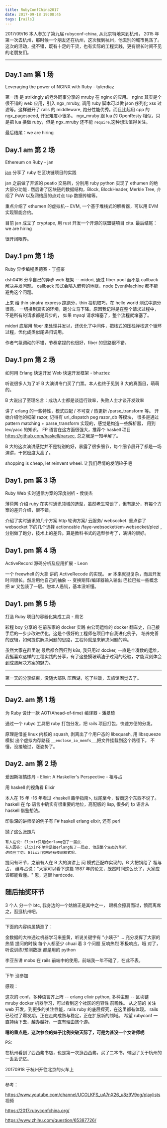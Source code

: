 ```yaml
---
title: RubyConfChina2017
date: 2017-09-18 19:08:45
tags: [rails]
---
```


2017/09/16 本人参加了第九届 rubyconf-china, 从北京特地来到杭州，
2015 年第一次去杭州，那时候一个朋友还在杭州，这次我到杭州，他去别的城市晃荡了。
这次的活动，挺不错，既有十足的干货，也有实际的工程实践，更有很长时间不见的老朋友们。

---

## Day.1 am 第 1 场

Leveraging the power of NGINX with Ruby - tylerdiaz

第一场 是 strikingly 的老外同事分享的 mruby 在 nginx 的应用。
nginx 其实是个很不错的 web 应用，引入 ngx_mruby, 调用 ruby 脚本可以做 json 序列化 xss 过滤等。这样避开了 rails 的 middleware, 跑分性能优秀。而且比起用 cpp 的 ngx_pagespeed, 开发难度小很多。
ngx_mruby 跟 lua 的 OpenResty 相似，只是把 lua 换做 ruby，但是 ngx_mruby 还不能 `require`,这种想法值得关注。

最后结尾：we are hiring

## Day.1 am 第 2 场

Ethereum on Ruby - jan

[jan](https://ruby-china.org/jan) 分享了 ruby 在区块链项目的实践

jan 之前做了开源的 peatio 交易所，分别用 ruby python 实现了 ethumen 的绝大部分功能 . 然后讲了区块链的数据结构，Block, BlockHeader, Merkle Tree, 介绍了 PoW 以及网络层的点对点 tcp 数据传输等。

重点介绍了 ethumen 的虚拟机-- EVM, 一个基于堆栈式的解析器，可以用 EVM 实现智能合约。

目前 jan 成立了 cryptape,  用 rust 开发一个开源的联盟链项目 cita.
最后结尾：we are hiring

很开阔眼界。

## Day.1 pm 第 1 场

Ruby 异步编程奥德赛 - 丁盛豪

dsh0416 分享自己的异步 web 框架 -- midori, 通过 fiber pool 而不是 callback 解决并发问题。
callback 形式会陷入嵌套的地狱，node EventMachine 都不能避免这个问题。

上来 给 thin sinatra express 跑跑分，thin 投机取巧，在 hello world 测试中跑分很高，
一切换到真实的环境，跑分立马下降。原因我记得是在整个请求过程中，不是所有的请求都是异步的，
如果 mysql 请求堵塞了，整个流程就堵塞了。

midori 底层用 fiber 来处理并发以，还优化了中间件，把栈式的压栈弹栈这个循环过程，优化成类似尾递归调用。

作者气氛调动的不错，节奏拿捏的也很好，fiber 的思路很不错。

## Day.1 pm 第 2 场

如何用 Erlang 快速开发 Web 快速开发框架 - bhuztez

听说很多人为了听 B 大演讲专门买了门票。本人也终于见到 B 大的真面目，萌萌的。

B 大说出了至理名言：成功人士都是谈运行效率，失败人士才谈开发效率


讲了 erlang 的一些特性，模式匹配 / 不可变 / 热更新 /parse_transform 等。
开始介绍他的框架 razor, 记得有 url_dispatch peg razor_db 等模块，
很多是通过 pattern matching + parse_transform 实现的，感觉是构造一些解析器，
用到 lex/yacc 的知识。
FP 语言在这方面很强大，推荐个 haskell 项目 https://github.com/haskell/parsec, 总之我是一知半解了。

B 大的这次演讲感觉并不是特别的好，暴露了很多细节，每个细节展开了都是一场演讲，干货密度太高了。

shopping is cheap, let reinvent wheel. 让我们尽情的发明轮子吧


## Day1. pm 第 3 场

Ruby Web 实时通信方案的深度剖析 - 侯俊杰

薄荷网 介绍 ruby 在实时通讯领域的选型，虽然老生常谈了，但有跑分，有每个方案的差异介绍，很不错。

介绍了实时通讯的几个方案 http 轮询方案/ 云服务/ websocket.
重点讲了 websocket 下的几个选择 actioncable /faye-websocket/em-websocket/plezi ,
分别做了跑分，技术上的差异。算是教科书式的选型参考了，演讲的很好。


## Day1. pm 第 4 场

ActiveRecord 源码分析及应用扩展 - Leon

一个 freewhell 的大拿 讲的 ActiveRecode 的实现。
ar 本来就挺复杂，而且开发时间很长。然后用他自己的抽象 -- 变换矩阵/编译器输入输出 巴拉巴拉一些概念
把 ar 又包装了一层。恕本人愚钝，基本没听懂。


## Day1. pm 第 5 场

打造 Ruby 项目的容器化集成工具 - 周艺

彩程 boy 分享的 在前东家的 docker 实践
由公司运维的 docker 翻车史，自己接手后的一步步改进优化，这是个很好的工程师在项目中自我进化例子，
培养完善的逻辑，如何提供解决问题的思路，工程师就是来解决问题的嘛。

虽然大家在群里说 最后都会回归到 k8s, 我只用过 docker, 一直是个凑数的运维，
我挺喜欢这样的工程实践的分享，有了这些摸玻璃渣子过河的经验，才能深刻体会到成熟解决方案的魅力。

---

第一天的分享结束，没随大部队 压西湖，吃了些饭，去旅馆困觉去了。

---

## Day2. am 第 1 场

为 Ruby 设计一款 AOT(Ahead-of-time) 编译器 - 潘旻琦

通过一个 rubyc 工具把 ruby 打包分发，把 rails 项目打包，快速方便的分发。

原理是借鉴 linux 内核的 squash, 剥离出了个用户态的 libsquash, 用 libsqueeze 模拟
出个虚拟内存路径 `__enclose_io_memfs__`,把文件挂载到这个路径下。
不懂，没接触过，涨姿势了。


## Day2. am 第 2 场

爱因斯坦搞炼丹 - Elixir: A Haskeller's Perspective - 祖与占

用 haskell 的视角看 Elixir

本人在 15 年 -16 年看过 <haskell 趣学指南>, 烂尾至今，智商这个东西不说了。
haskell 在 fp 语言中确实有很重要的地位，高配版的 lisp, 很多的 fp 语言从 haskell 借鉴想法。

印象深的讲师举的例子有 F# haskell erlang elixir, 还有 perl

抛了这么张照片

```
有人在说: Elixir只是给erlang包了一层皮.
有人回答: Elixir不单单是给erlang包了一层皮, 他是整个生态的革新.
讲师应了句: Elixir官网还有夜间模式呢.
```

提问有环节，之前有人在 B 大的演讲上 问 模式匹配咋实现的，B 大把锅给了 祖与占，
组与占说："大家可以看下这篇 1987 年的论文，既然时间这么长了，大家应该都能看懂。"
恩，这很 hardcode.

## 随后抽奖环节
3 个人 分一个 btc, 我身边的一个姑娘正是其中之一，
跟机会擦肩而过，愤而离席之，逛逛杭州吧。

---

下面的内容纯属猜测了：

金数据的大神通过机器学习来鉴黄，听说关键字有 "小姨子" ...
充分发挥了大家的热情 提问的时候 每个人都至少 chuai 着 3 个问题
反响热烈 积极响应。哦 对了，听说训练/预测数据 都是用的 python


李亚东讲 mobx 在 rails 前端中的使用，前端我一年不碰了，在此不表。

---

下午 没参加


感观：

这次的 conf，多种语言齐上阵 -- erlang elixir python,
多种主题 -- 区块链 mruby docker 机器学习，可以看到这个社区的包容性 前瞻性。
从之前的 关注 web 开发，到更多的关注性能，rails ruby 的底层探究，在这里都有体现。
rails 已经过了爆发期，正在走向成熟与稳定，正在扩展新的领域。
希望 rubyconf 一直持续下去，越办越好，一直有理由旅个游。

**嗯的重点是，这次参会的妹子比例突破天际了，可是为甚没一个女讲师呢**


PS:

在杭州看到了西西弗书店，也是第一次逛西西弗，买了二本书，带回了关于杭州的一丢丢记忆。

20170918 于杭州开往北京的火车上

---

参考：

https://www.youtube.com/channel/UCOLKFS_uA7nX26_u8z9V9og/playlists 视频

https://2017.rubyconfchina.org/

https://www.zhihu.com/question/65387726/

